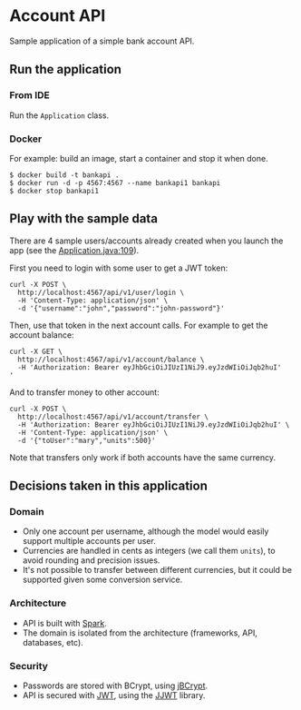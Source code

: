 # Account API

Sample application of a simple bank account API.


## Run the application

### From IDE

Run the `Application` class.

### Docker

For example: build an image, start a container and stop it when done. 

```
$ docker build -t bankapi .
$ docker run -d -p 4567:4567 --name bankapi1 bankapi
$ docker stop bankapi1  
```

   
## Play with the sample data   
   
There are 4 sample users/accounts already created when you launch the app (see the [Application.java:109](https://github.com/fmaylinch/bankapi/blob/master/src/main/java/com/codethen/bankapi/Application.java#L109)).

First you need to login with some user to get a JWT token:

```
curl -X POST \
  http://localhost:4567/api/v1/user/login \
  -H 'Content-Type: application/json' \
  -d '{"username":"john","password":"john-password"}' 
```

Then, use that token in the next account calls. For example to get the account balance:

```
curl -X GET \
  http://localhost:4567/api/v1/account/balance \
  -H 'Authorization: Bearer eyJhbGciOiJIUzI1NiJ9.eyJzdWIiOiJqb2huI'
'
```

And to transfer money to other account:

```
curl -X POST \
  http://localhost:4567/api/v1/account/transfer \
  -H 'Authorization: Bearer eyJhbGciOiJIUzI1NiJ9.eyJzdWIiOiJqb2huI' \
  -H 'Content-Type: application/json' \
  -d '{"toUser":"mary","units":500}'
```

Note that transfers only work if both accounts have the same currency.

## Decisions taken in this application

### Domain

- Only one account per username, although the model would easily support multiple accounts per user.
- Currencies are handled in cents as integers (we call them `units`), to avoid rounding and precision issues.
- It's not possible to transfer between different currencies, but it could be supported given some conversion service.  

### Architecture

- API is built with [Spark](http://sparkjava.com/).
- The domain is isolated from the architecture (frameworks, API, databases, etc).

### Security

- Passwords are stored with BCrypt, using [jBCrypt](https://github.com/jeremyh/jBCrypt).
- API is secured with [JWT](https://jwt.io/), using the [JJWT](https://github.com/jwtk/jjwt) library.